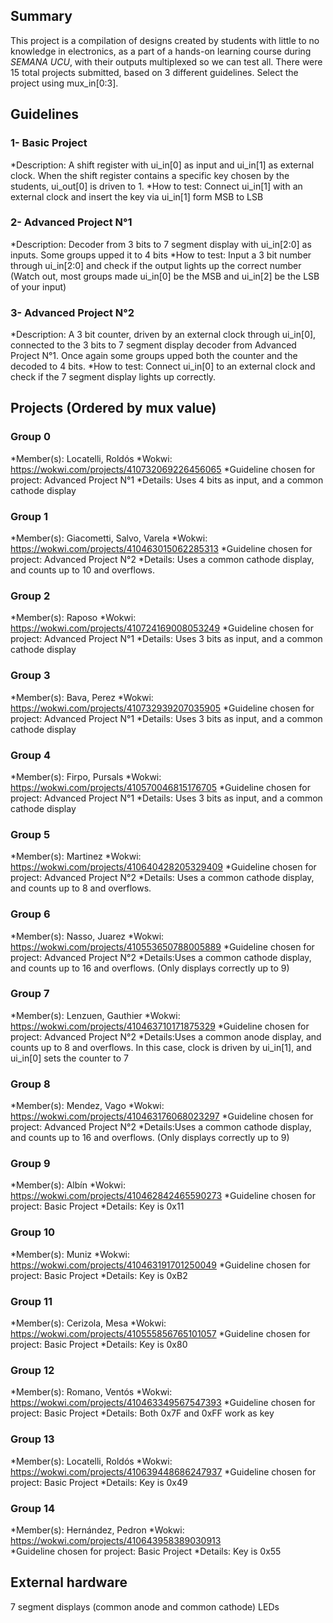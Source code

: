 <!---

This file is used to generate your project datasheet. Please fill in the information below and delete any unused
sections.

You can also include images in this folder and reference them in the markdown. Each image must be less than
512 kb in size, and the combined size of all images must be less than 1 MB.
-->

## Summary

This project is a compilation of designs created by students with little to no knowledge in electronics, as a part of a hands-on learning course during *SEMANA UCU*, with their outputs multiplexed so we can test all. There were 15 total projects submitted, based on 3 different guidelines. Select the project using mux_in[0:3].

## Guidelines 

### 1- Basic Project
*Description: A shift register with ui_in[0] as input and ui_in[1] as external clock. When the shift register contains a specific key chosen by the students, ui_out[0] is driven to 1.
*How to test: Connect ui_in[1] with an external clock  and insert the key via ui_in[1] form MSB to LSB

### 2- Advanced Project N°1
*Description: Decoder from 3 bits to 7 segment display with ui_in[2:0] as inputs. Some groups upped it to 4 bits
*How to test: Input a 3 bit number through ui_in[2:0] and check if the output lights up the correct number (Watch out, most groups made ui_in[0] be the MSB and ui_in[2] be the LSB of your input)

### 3- Advanced Project N°2
*Description: A 3 bit counter, driven by an external clock through ui_in[0], connected to the 3 bits to 7 segment display decoder from Advanced Project N°1. Once again some groups upped both the counter and the decoded to 4 bits.
*How to test: Connect ui_in[0] to an external clock and check if the 7 segment display lights up correctly.

## Projects (Ordered by mux value)

### Group 0
*Member(s): Locatelli, Roldós
*Wokwi: https://wokwi.com/projects/410732069226456065
*Guideline chosen for project: Advanced Project N°1
*Details: Uses 4 bits as input, and a common cathode display

### Group 1
*Member(s): Giacometti, Salvo, Varela
*Wokwi: https://wokwi.com/projects/410463015062285313
*Guideline chosen for project: Advanced Project N°2
*Details: Uses a common cathode display, and counts up to 10 and overflows.

### Group 2
*Member(s): Raposo
*Wokwi: https://wokwi.com/projects/410724169008053249
*Guideline chosen for project: Advanced Project N°1
*Details: Uses 3 bits as input, and a common cathode display

### Group 3
*Member(s): Bava, Perez
*Wokwi: https://wokwi.com/projects/410732939207035905
*Guideline chosen for project: Advanced Project N°1
*Details: Uses 3 bits as input, and a common cathode display

### Group 4
*Member(s): Firpo, Pursals
*Wokwi: https://wokwi.com/projects/410570046815176705
*Guideline chosen for project: Advanced Project N°1
*Details: Uses 3 bits as input, and a common cathode display

### Group 5
*Member(s): Martinez
*Wokwi: https://wokwi.com/projects/410640428205329409
*Guideline chosen for project: Advanced Project N°2
*Details: Uses a common cathode display, and counts up to 8 and overflows.

### Group 6
*Member(s): Nasso, Juarez
*Wokwi: https://wokwi.com/projects/410553650788005889
*Guideline chosen for project: Advanced Project N°2
*Details:Uses a common cathode display, and counts up to 16 and overflows. (Only displays correctly up to 9)

### Group 7
*Member(s): Lenzuen, Gauthier
*Wokwi: https://wokwi.com/projects/410463710171875329
*Guideline chosen for project: Advanced Project N°2
*Details:Uses a common anode display, and counts up to 8 and overflows. In this case, clock is driven by ui_in[1], and ui_in[0] sets the counter to 7

### Group 8
*Member(s): Mendez, Vago
*Wokwi: https://wokwi.com/projects/410463176068023297
*Guideline chosen for project: Advanced Project N°2
*Details:Uses a common cathode display, and counts up to 16 and overflows. (Only displays correctly up to 9)

### Group 9
*Member(s): Albín
*Wokwi: https://wokwi.com/projects/410462842465590273
*Guideline chosen for project: Basic Project
*Details: Key is 0x11

### Group 10
*Member(s): Muniz
*Wokwi: https://wokwi.com/projects/410463191701250049
*Guideline chosen for project: Basic Project
*Details: Key is 0xB2

### Group 11
*Member(s): Cerizola, Mesa
*Wokwi: https://wokwi.com/projects/410555856765101057
*Guideline chosen for project: Basic Project
*Details: Key is 0x80

### Group 12
*Member(s): Romano, Ventós 
*Wokwi: https://wokwi.com/projects/410463349567547393 
*Guideline chosen for project: Basic Project
*Details: Both 0x7F and 0xFF work as key

### Group 13
*Member(s): Locatelli, Roldós
*Wokwi: https://wokwi.com/projects/410639448686247937 
*Guideline chosen for project: Basic Project
*Details: Key is 0x49

### Group 14
*Member(s): Hernández, Pedron
*Wokwi: https://wokwi.com/projects/410643958389030913  
*Guideline chosen for project: Basic Project
*Details: Key is 0x55

## External hardware

7 segment displays (common anode and common cathode)
LEDs


